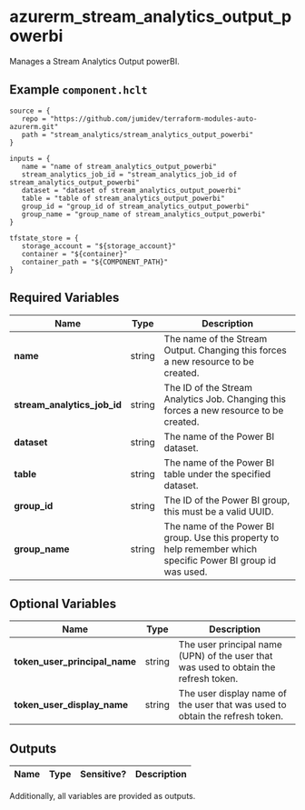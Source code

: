 # azurerm_stream_analytics_output_powerbi

Manages a Stream Analytics Output powerBI.

## Example `component.hclt`

```hcl
source = {
   repo = "https://github.com/jumidev/terraform-modules-auto-azurerm.git" 
   path = "stream_analytics/stream_analytics_output_powerbi" 
}

inputs = {
   name = "name of stream_analytics_output_powerbi" 
   stream_analytics_job_id = "stream_analytics_job_id of stream_analytics_output_powerbi" 
   dataset = "dataset of stream_analytics_output_powerbi" 
   table = "table of stream_analytics_output_powerbi" 
   group_id = "group_id of stream_analytics_output_powerbi" 
   group_name = "group_name of stream_analytics_output_powerbi" 
}

tfstate_store = {
   storage_account = "${storage_account}" 
   container = "${container}" 
   container_path = "${COMPONENT_PATH}" 
}

```

## Required Variables

| Name | Type |  Description |
| ---- | --------- |  ----------- |
| **name** | string |  The name of the Stream Output. Changing this forces a new resource to be created. | 
| **stream_analytics_job_id** | string |  The ID of the Stream Analytics Job. Changing this forces a new resource to be created. | 
| **dataset** | string |  The name of the Power BI dataset. | 
| **table** | string |  The name of the Power BI table under the specified dataset. | 
| **group_id** | string |  The ID of the Power BI group, this must be a valid UUID. | 
| **group_name** | string |  The name of the Power BI group. Use this property to help remember which specific Power BI group id was used. | 

## Optional Variables

| Name | Type |  Description |
| ---- | --------- |  ----------- |
| **token_user_principal_name** | string |  The user principal name (UPN) of the user that was used to obtain the refresh token. | 
| **token_user_display_name** | string |  The user display name of the user that was used to obtain the refresh token. | 



## Outputs

| Name | Type | Sensitive? | Description |
| ---- | ---- | --------- | --------- |

Additionally, all variables are provided as outputs.
